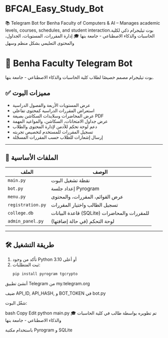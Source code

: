 # BFCAI_Easy_Study_Bot
📚 Telegram Bot for Benha Faculty of Computers &amp; AI – Manages academic levels, courses, schedules, and student interaction.بوت تيليجرام ذكي لكلية الحاسبات والذكاء الاصطناعي - جامعة بنها 🎓 إدارة المقررات، المستويات، الجداول، والمحتوى التعليمي بشكل منظم وسهل
# 🤖 Benha Faculty Telegram Bot

بوت تيليجرام مصمم خصيصًا لطلاب كلية الحاسبات والذكاء الاصطناعي - جامعة بنها.

## ✅ مميزات البوت

- عرض المستويات الأربعة والفصول الدراسية
- استعراض المقررات الدراسية كمحتوى تفاعلي
- عرض المحاضرات وسلايدات السكاشن بصيغة PDF
- عرض جداول الامتحانات، السكاشن، والمواعيد المهمة
- دعم لوحة تحكم للأدمن لإدارة المحتوى والطلاب
- تسجيل المقررات للمستخدم لتخصيص تجربته
- إرسال إشعارات للطلاب حسب المقررات المسجّلة

---

## 🧱 الملفات الأساسية

| الملف             | الوصف |
|------------------|-------|
| `main.py`        | نقطة تشغيل البوت |
| `bot.py`         | إعداد جلسة Pyrogram |
| `menu.py`        | عرض القوائم، المقررات، والمحتوى |
| `registration.py`| تسجيل الطالب واختيار المقررات |
| `college.db`     | قاعدة البيانات (SQLite) للمقررات والمحاضرات |
| `admin_panel.py` | لوحة التحكم (في حالة إضافتها) |

---

## 🛠️ طريقة التشغيل

1. تأكد من وجود Python 3.10 أو أعلى
2. ثبت المتطلبات:
   ```bash
   pip install pyrogram tgcrypto
أنشئ تطبيق Telegram من my.telegram.org

ضيف API_ID, API_HASH, و BOT_TOKEN في bot.py

شغّل البوت:

bash
Copy
Edit
python main.py
🎓 تم تطويره بواسطة
طالب في كلية الحاسبات والذكاء الاصطناعي - جامعة بنها

باستخدام مكتبة Pyrogram و SQLite
